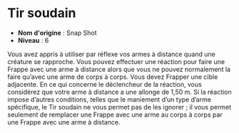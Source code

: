# Tir soudain

 * **Nom d'origine** : Snap Shot
 * **Niveau** : 6


<p>Vous avez appris à utiliser par réflexe vos armes à distance quand une créature se rapproche. Vous pouvez effectuer une réaction pour faire une Frappe avec une arme à distance alors que vous ne pouvez normalement la faire qu’avec une arme de corps à corps. Vous devez Frapper une cible adjacente. En ce qui concerne le déclencheur de la réaction, vous considérez que votre arme à distance a une allonge de 1,50 m. Si la réaction impose d’autres conditions, telles que le maniement d’un type d’arme spécifique, le Tir soudain ne vous permet pas de les ignorer ; il vous permet seulement de remplacer une Frappe avec une arme au corps à corps par une Frappe avec une arme à distance.</p>